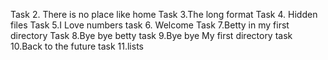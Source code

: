 Task 2. There is no place like home
Task 3.The long format
Task 4. Hidden files
Task 5.I Love numbers
task 6. Welcome
Task 7.Betty in my first directory
Task 8.Bye bye betty
task 9.Bye bye My first directory
task 10.Back to the future
task 11.lists
